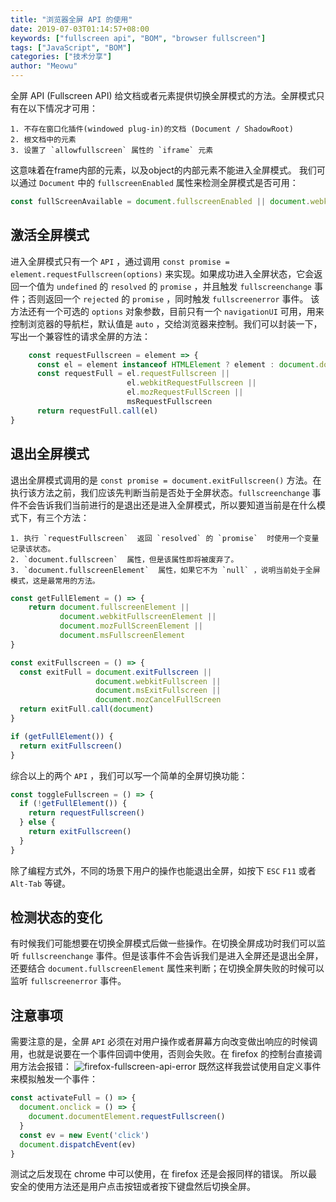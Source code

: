 ```yaml
---
title: "浏览器全屏 API 的使用"
date: 2019-07-03T01:14:57+08:00
keywords: ["fullscreen api", "BOM", "browser fullscreen"]
tags: ["JavaScript", "BOM"]
categories: ["技术分享"]
author: "Meowu"
---
```


全屏 API (Fullscreen API) 给文档或者元素提供切换全屏模式的方法。全屏模式只有在以下情况才可用：

	1. 不存在窗口化插件(windowed plug-in)的文档 (Document / ShadowRoot)
	2. 根文档中的元素
	3. 设置了 `allowfullscreen` 属性的 `iframe` 元素

这意味着在frame内部的元素，以及object的内部元素不能进入全屏模式。
我们可以通过 `Document` 中的 `fullscreenEnabled` 属性来检测全屏模式是否可用：

```javascript
const fullScreenAvailable = document.fullscreenEnabled || document.webkitFullscreenEnabled || document.mozFullScreenEnabled;
```

## 激活全屏模式
进入全屏模式只有一个 `API` ，通过调用 `const promise = element.requestFullscreen(options)`  来实现。如果成功进入全屏状态，它会返回一个值为 `undefined`  的 `resolved` 的 `promise` ，并且触发 `fullscreenchange`  事件；否则返回一个 `rejected`  的 `promise` ，同时触发 `fullscreenerror`  事件。
该方法还有一个可选的 `options`  对象参数，目前只有一个 `navigationUI`  可用，用来控制浏览器的导航栏，默认值是 `auto` ，交给浏览器来控制。我们可以封装一下，写出一个兼容性的请求全屏的方法：

```javascript
	const requestFullscreen = element => {
      const el = element instanceof HTMLElement ? element : document.documentElement
	  const requestFull = el.requestFullscreen ||
 						  el.webkitRequestFullscreen ||
						  el.mozRequestFullScreen ||
						  msRequestFullscreen
	  return requestFull.call(el)
}
```
## 退出全屏模式
退出全屏模式调用的是 `const promise = document.exitFullscreen()`  方法。在执行该方法之前，我们应该先判断当前是否处于全屏状态。`fullscreenchange`  事件不会告诉我们当前进行的是退出还是进入全屏模式，所以要知道当前是在什么模式下，有三个方法：

	1. 执行 `requestFullscreen`  返回 `resolved` 的 `promise`  时使用一个变量记录该状态。
	2. `document.fullscreen`  属性，但是该属性即将被废弃了。
	3. `document.fullscreenElement`  属性，如果它不为 `null` ，说明当前处于全屏模式，这是最常用的方法。
 
```javascript
const getFullElement = () => {
    return document.fullscreenElement ||
	       document.webkitFullscreenElement || 
           document.mozFullScreenElement ||
           document.msFullscreenElement
}

const exitFullscreen = () => {
  const exitFull = document.exitFullscreen || 
                   document.webkitFullscreen || 
                   document.msExitFullscreen ||
                   document.mozCancelFullScreen
  return exitFull.call(document)
}

if (getFullElement()) {
  return exitFullscreen()
}
```

综合以上的两个 `API` ，我们可以写一个简单的全屏切换功能：

```javascript
const toggleFullscreen = () => {
  if (!getFullElement()) {
    return requestFullscreen()
  } else {
    return exitFullscreen()
  }
}
```

除了编程方式外，不同的场景下用户的操作也能退出全屏，如按下 `ESC`  `F11`  或者 `Alt-Tab`  等键。
## 检测状态的变化
有时候我们可能想要在切换全屏模式后做一些操作。在切换全屏成功时我们可以监听 `fullscreenchange` 事件。但是该事件不会告诉我们是进入全屏还是退出全屏，还要结合 `document.fullscreenElement`  属性来判断；在切换全屏失败的时候可以监听 `fullscreenerror`  事件。
## 注意事项
需要注意的是，全屏 `API`  必须在对用户操作或者屏幕方向改变做出响应的时候调用，也就是说要在一个事件回调中使用，否则会失败。在 firefox 的控制台直接调用方法会报错：
![firefox-fullscreen-api-error](/images/firefox-fullscreen-api-error.png)
既然这样我尝试使用自定义事件来模拟触发一个事件：

```javascript
const activateFull = () => {
  document.onclick = () => {
    document.documentElement.requestFullscreen()
  }
  const ev = new Event('click')
  document.dispatchEvent(ev)
}
```

测试之后发现在 chrome 中可以使用，在 firefox 还是会报同样的错误。
所以最安全的使用方法还是用户点击按钮或者按下键盘然后切换全屏。
